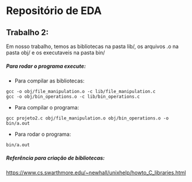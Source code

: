 # Repositório de EDA

## Trabalho 2:

Em nosso trabalho, temos as bibliotecas na pasta lib/, os arquivos .o na pasta obj/  e os executaveis na pasta bin/

##### Para rodar o programa execute:

* Para compilar as bibliotecas:

```
gcc -o obj/file_manipulation.o -c lib/file_manipulation.c
gcc -o obj/bin_operations.o -c lib/bin_operations.c

```

* Para compilar o programa:

```
gcc projeto2.c obj/file_manipulation.o obj/bin_operations.o -o bin/a.out

```

* Para rodar o programa:

```
bin/a.out

```


##### Referência para criação de bibliotecas:

https://www.cs.swarthmore.edu/~newhall/unixhelp/howto_C_libraries.html
